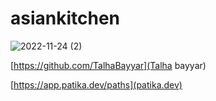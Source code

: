 # asiankitchen
![2022-11-24 (2)](https://user-images.githubusercontent.com/93201374/203710039-1cc94d37-2ba5-44c5-bd50-6dcfb7d324a3.png)

[https://github.com/TalhaBayyar](Talha bayyar)

[https://app.patika.dev/paths](patika.dev)

